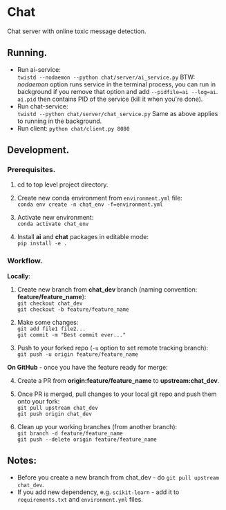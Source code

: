 # Chat
Chat server with online toxic message detection.

## Running.
  * Run ai-service:  
    `twistd --nodaemon --python chat/server/ai_service.py`
    BTW: _nodaemon_ option runs service in the terminal process, you can run in background if you remove that option and add `--pidfile=ai --log=ai`. `ai.pid` then contains PID of the service (kill it when you're done).
  * Run chat-service:  
    `twistd --python chat/server/chat_service.py`
    Same as above applies to running in the background.
  * Run client:
    `python chat/client.py 8080`

## Development.
### Prerequisites.
1. cd to top level project directory.  

2. Create new conda environment from `environment.yml` file:  
	`conda env create -n chat_env -f=environment.yml`

3. Activate new environment:  
   `conda activate chat_env`

4. Install __ai__ and __chat__ packages in editable mode:  
   `pip install -e .`

### Workflow.
__Locally__:  
1. Create new branch from __chat_dev__ branch (naming convention: __feature/feature_name__):  
    `git checkout chat_dev`  
    `git checkout -b feature/feature_name`

2. Make some changes:  
    `git add file1 file2...`  
    `git commit -m "Best commit ever..."`

3. Push to your forked repo (`-u` option to set remote tracking branch):  
    `git push -u origin feature/feature_name`  

__On GitHub__ - once you have the feature ready for merge:  
 
4. Create a PR from __origin:feature/feature_name__ to __upstream:chat_dev__.  

5. Once PR is merged, pull changes to your local git repo and push them onto your fork:  
    `git pull upstream chat_dev`  
    `git push origin chat_dev`  

6. Clean up your working branches (from another branch):  
    `git branch -d feature/feature_name`  
    `git push --delete origin feature/feature_name`  

## Notes:  
* Before you create a new branch from chat_dev - do `git pull upstream chat_dev`.
* If you add new dependency, e.g. `scikit-learn` - add it to `requirements.txt` and `environment.yml` files.
